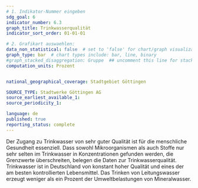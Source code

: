 ```yaml
---
# 1. Indikator-Nummer eingeben 
sdg_goal: 6
indicator_number: 6.3
graph_title: Trinkwasserqualität
indicator_sort_order: 01-01-01

# 2. Grafikart auswaehlen: 
data_non_statistical: false  # set to 'false' for chart/graph visualization 
graph_type: bar  # chart types include: bar, line, binary 
#graph_stacked_disaggregation: Gruppe  ## uncomment this line for stacked bars. eplace 'Geschlecht' with the field of aggregation. 
computation_units: Prozent


national_geographical_coverage: Stadtgebiet Göttingen

SOURCE_TYPE: Stadtwerke Göttingen AG
source_earliest_available_1: 
source_periodicity_1: 

language: de   
published: true 
reporting_status: complete
---
```

Der Zugang zu Trinkwasser von sehr guter Qualität ist für die menschliche Gesundheit essenziell. Dass sowohl Mikroorganismen als auch Stoffe nur sehr selten im Trinkwasser in Konzentrationen gefunden werden, die Grenzwerte überschreiten, belegen die Daten zur Trinkwasserqualität. Trinkwasser ist in Deutschland von konstant hoher Qualität und eines der am besten kontrollierten Lebensmittel. Das Trinken von Leitungswasser erzeugt weniger als ein Prozent der Umweltbelastungen von Mineralwasser.
